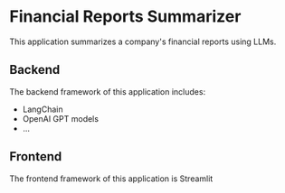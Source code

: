 # Financial Reports Summarizer
This application summarizes a company's financial reports using LLMs.

## Backend
The backend framework of this application includes:
- LangChain
- OpenAI GPT models
- ...

## Frontend
The frontend framework of this application is Streamlit
